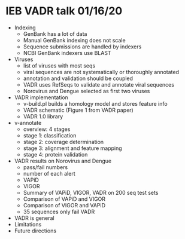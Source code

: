 # IEB VADR talk 01/16/20
* Indexing 
  - GenBank has a lot of data
  - Manual GenBank indexing does not scale
  - Sequence submissions are handled by indexers
  - NCBI GenBank indexers use BLAST
* Viruses
  - list of viruses with most seqs
  - viral sequences are not systematically or thoroughly annotated
  - annotation and validation should be coupled
  - VADR uses RefSeqs to validate and annotate viral sequences
  - Norovirus and Dengue selected as first two viruses
* VADR implementation
  - v-build.pl builds a homology model and stores feature info
  - VADR schematic (Figure 1 from VADR paper)
  - VADR 1.0 library
* v-annotate
  - overview: 4 stages
  - stage 1: classification
  - stage 2: coverage determination
  - stage 3: alignment and feature mapping
  - stage 4: protein validation
* VADR results on Norovirus and Dengue
  - pass/fail numbers
  - number of each alert
  - VAPiD
  - VIGOR
  - Summary of VAPiD, VIGOR, VADR on 200 seq test sets
  - Comparison of VAPiD and VIGOR
  - Comparison of VIGOR and VAPiD
  - 35 sequences only fail VADR
* VADR is general
* Limitations
* Future directions
